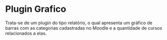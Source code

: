 # Plugin Grafico
Trata-se de um plugin do tipo relatório, o qual apresenta um gráfico de barras com as categorias cadastradas no Moodle e a quantidade de cursos relacionados a elas.
